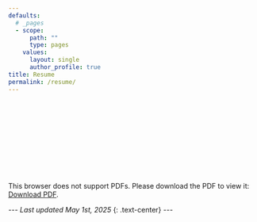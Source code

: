 ```yaml
---
defaults:
  # _pages
  - scope:
      path: ""
      type: pages
    values:
      layout: single
      author_profile: true
title: Resume
permalink: /resume/
---
```


<div class="resume-pdf">
<object data="/assets/Abdullah-Khaled_Resume_v9_5-01-25.pdf/" type="application/pdf" width="700px" height="700px">
<embed src="/assets/Abdullah-Khaled_Resume_v9_5-01-25.pdf/">
<p>This browser does not support PDFs. Please download the PDF to view it: <a href="/assets/Abdullah-Khaled_Resume_v9_5-01-25.pdf/">Download PDF</a>.</p>
</embed>
</object>
</div>
---
<i>Last updated May 1st, 2025</i>
{: .text-center}
---